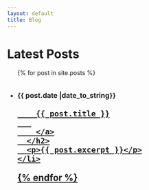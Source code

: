 ```yaml
---
layout: default
title: Blog
---
```

<h1>Latest Posts</h1>

<ul>
  {% for post in site.posts %}
    <li>
      <h2>
      <font size="3"> {{ post.date |date_to_string}} </font> 
      &emsp;
      <a href="{{ post.url }}" >
        
        {{ post.title }}
       
        </a>
      </h2>
      <p>{{ post.excerpt }}</p>
    </li>
  {% endfor %}
</ul>